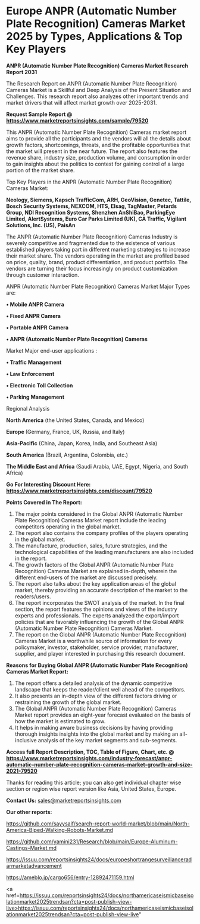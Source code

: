 # Europe ANPR (Automatic Number Plate Recognition) Cameras Market 2025 by Types, Applications & Top Key Players

<strong>ANPR (Automatic Number Plate Recognition) Cameras Market Research Report 2031</strong>

The Research Report on ANPR (Automatic Number Plate Recognition) Cameras Market is a Skillful and Deep Analysis of the Present Situation and Challenges. This research report also analyzes other important trends and market drivers that will affect market growth over 2025-2031.

<strong>Request Sample Report @ <a href=https://www.marketreportsinsights.com/sample/79520>https://www.marketreportsinsights.com/sample/79520</a></strong>

This ANPR (Automatic Number Plate Recognition) Cameras market report aims to provide all the participants and the vendors will all the details about growth factors, shortcomings, threats, and the profitable opportunities that the market will present in the near future. The report also features the revenue share, industry size, production volume, and consumption in order to gain insights about the politics to contest for gaining control of a large portion of the market share.

Top Key Players in the ANPR (Automatic Number Plate Recognition) Cameras Market:

<strong>Neology, Siemens, Kapsch TrafficCom, ARH, GeoVision, Genetec, Tattile, Bosch Security Systems, NEXCOM, HTS, Elsag, TagMaster, Petards Group, NDI Recognition Systems, Shenzhen AnShiBao, ParkingEye Limited, AlertSystems, Euro Car Parks Limited (UK), CA Traffic, Vigilant Solutions, Inc. (US), PaisAn</strong>

The ANPR (Automatic Number Plate Recognition) Cameras Industry is severely competitive and fragmented due to the existence of various established players taking part in different marketing strategies to increase their market share. The vendors operating in the market are profiled based on price, quality, brand, product differentiation, and product portfolio. The vendors are turning their focus increasingly on product customization through customer interaction.

ANPR (Automatic Number Plate Recognition) Cameras Market Major Types are:

<strong>• Mobile ANPR Camera

• Fixed ANPR Camera

• Portable ANPR Camera

• ANPR (Automatic Number Plate Recognition) Cameras</strong>

Market Major end-user applications :

<strong>• Traffic Management

• Law Enforcement

• Electronic Toll Collection

• Parking Management</strong>

Regional Analysis

</u><strong><b>North America</b></strong> (the United States, Canada, and Mexico)

<strong><b>Europe </b></strong>(Germany, France, UK, Russia, and Italy)

<strong><b>Asia-Pacific</b></strong> (China, Japan, Korea, India, and Southeast Asia)

<strong><b>South America</b></strong> (Brazil, Argentina, Colombia, etc.)

<strong><b>The Middle East and Africa</b></strong> (Saudi Arabia, UAE, Egypt, Nigeria, and South Africa)

<strong>Go For Interesting Discount Here: <a href=https://www.marketreportsinsights.com/discount/79520>https://www.marketreportsinsights.com/discount/79520</a></strong>

<strong>Points Covered in The Report:</strong>
<ol>
  <li>The major points considered in the Global ANPR (Automatic Number Plate Recognition) Cameras Market report include the leading competitors operating in the global market.</li>
  <li>The report also contains the company profiles of the players operating in the global market.</li>
  <li>The manufacture, production, sales, future strategies, and the technological capabilities of the leading manufacturers are also included in the report.</li>
  <li>The growth factors of the Global ANPR (Automatic Number Plate Recognition) Cameras Market are explained in-depth, wherein the different end-users of the market are discussed precisely.</li>
  <li>The report also talks about the key application areas of the global market, thereby providing an accurate description of the market to the readers/users.</li>
  <li>The report incorporates the SWOT analysis of the market. In the final section, the report features the opinions and views of the industry experts and professionals. The experts analyzed the export/import policies that are favorably influencing the growth of the Global ANPR (Automatic Number Plate Recognition) Cameras Market.</li>
  <li>The report on the Global ANPR (Automatic Number Plate Recognition) Cameras Market is a worthwhile source of information for every policymaker, investor, stakeholder, service provider, manufacturer, supplier, and player interested in purchasing this research document.</li>
</ol>
<strong>Reasons for Buying Global ANPR (Automatic Number Plate Recognition) Cameras Market Report:</strong>

<ol>
  <li>The report offers a detailed analysis of the dynamic competitive landscape that keeps the reader/client well ahead of the competitors.</li>
  <li>It also presents an in-depth view of the different factors driving or restraining the growth of the global market.</li>
  <li>The Global ANPR (Automatic Number Plate Recognition) Cameras Market report provides an eight-year forecast evaluated on the basis of how the market is estimated to grow.</li>
  <li>It helps in making aware business decisions by having providing thorough insights insights into the global market and by making an all-inclusive analysis of the key market segments and sub-segments.</li>
</ol>
<strong>Access full Report Description, TOC, Table of Figure, Chart, etc. @ <a href=https://www.marketreportsinsights.com/industry-forecast/anpr-automatic-number-plate-recognition-cameras-market-growth-and-size-2021-79520>https://www.marketreportsinsights.com/industry-forecast/anpr-automatic-number-plate-recognition-cameras-market-growth-and-size-2021-79520</a></strong>


Thanks for reading this article; you can also get individual chapter wise section or region wise report version like Asia, United States, Europe.

<strong>Contact Us:</strong>
sales@marketreportsinsights.com

<strong>Our other reports:</strong>

<a href=https://github.com/sayysaif/search-report-world-market/blob/main/North-America-Biped-Walking-Robots-Market.md>https://github.com/sayysaif/search-report-world-market/blob/main/North-America-Biped-Walking-Robots-Market.md</a>

<a href=https://github.com/yamini231/Research/blob/main/Europe-Aluminum-Castings-Market.md>https://github.com/yamini231/Research/blob/main/Europe-Aluminum-Castings-Market.md</a>

<a href=https://issuu.com/reportsinsights24/docs/europeshortrangesurveillanceradarmarketadvancement>https://issuu.com/reportsinsights24/docs/europeshortrangesurveillanceradarmarketadvancement</a>

<a href=https://ameblo.jp/cargo656/entry-12892471159.html>https://ameblo.jp/cargo656/entry-12892471159.html</a>

<a href=https://issuu.com/reportsinsights24/docs/northamericaseismicbaseisolationmarket2025trendsan?cta=post-publish-view-live>https://issuu.com/reportsinsights24/docs/northamericaseismicbaseisolationmarket2025trendsan?cta=post-publish-view-live</a>"

